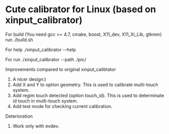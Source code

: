 # Cute calibrator for Linux (based on xinput_calibrator)

For build (You need gcc >= 4.7, cmake, boost, X11_dev, X11_Xi_Lib, gtkmm)
run ./build.sh

For help
./xinput_calibrator --help

For run
./xinput_calibrator --path ./pic/

Improvements compared to original xinput_calibtator
1. A nicer design:)
2. Add X and Y to option geometry. This is used to calibrate multi-touch system.
3. Add regim touch detected (option touch_id). This is used to determinate id touch in multi-touch system.
4. Add test mode for checking current calibration.

Deterioration
1. Work only with evdev.
